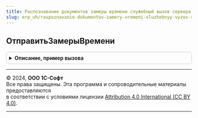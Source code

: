 ```yaml
---
title: Распознавание документов замеры времени служебный вызов сервера
slug: erp_uh/raspoznavanie-dokumentov-zamery-vremeni-sluzhebnyy-vyzov-servera
---
```



## ОтправитьЗамерыВремени
<details style="margin: 1em 0; padding: 0.5em; border: 1px solid #ccc; border-radius: 6px;">

<summary style="font-weight: bold; cursor: pointer;">Описание, пример вызова</summary>

```bsl

Процедура ОтправитьЗамерыВремени() Экспорт
```

Пример вызова
```bsl
РаспознаваниеДокументовЗамерыВремениСлужебныйВызовСервера.ОтправитьЗамерыВремени() 
```
</details>

---

© 2024, **ООО 1С-Софт**  
Все права защищены. Эта программа и сопроводительные материалы предоставляются  
в соответствии с условиями лицензии [Attribution 4.0 International (CC BY 4.0)](https://creativecommons.org/licenses/by/4.0/legalcode).

---
